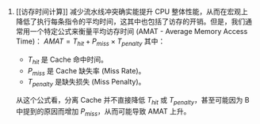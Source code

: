 1. [[访存时间计算]]
	减少流水线冲突确实能提升 CPU 整体性能，从而在宏观上降低了执行每条指令的平均时间，这其中也包括了访存的开销。但是，我们通常用一个特定公式来衡量平均访存时间 (AMAT - Average Memory Access Time)：
    $AMAT = T_{hit} + P_{miss} \times T_{penalty}$
    其中：
    *   $T_{hit}$ 是 Cache 命中时间。
    *   $P_{miss}$ 是 Cache 缺失率 (Miss Rate)。
    *   $T_{penalty}$ 是缺失损失 (Miss Penalty)。
    
    从这个公式看，分离 Cache 并不直接降低 $T_{hit}$ 或 $T_{penalty}$，甚至可能因为 B 中提到的原因而增加 $P_{miss}$，从而可能导致 AMAT 上升。